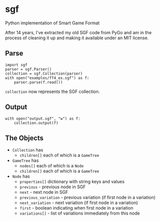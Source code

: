 # sgf

Python implementation of Smart Game Format

After 14 years, I've extracted my old SGF code from PyGo and am in the process
of cleaning it up and making it available under an MIT license.


## Parse

```
import sgf
parser = sgf.Parser()
collection = sgf.Collection(parser)
with open("examples/ff4_ex.sgf") as f:
    parser.parse(f.read())
```

`collection` now represents the SGF collection.


## Output

```
with open("output.sgf", "w") as f:
    collection.output(f)
```


## The Objects

 * `Collection` has
   * `children[]` each of which is a `GameTree`
 * `GameTree` has
   * `nodes[]` each of which is a `Node`
   * `children[]` each of which is a `GameTree`
 * `Node` has
   * `properties[]` dictionary with string keys and values
   * `previous` - previous node in SGF
   * `next` - next node in SGF
   * `previous_variation` - previous variation (if first node in a variation)
   * `next_variation` - next variation (if first node in a variation)
   * `first` - boolean indicating when first node in a variation
   * `variations[]` - list of variations immediately from this node
